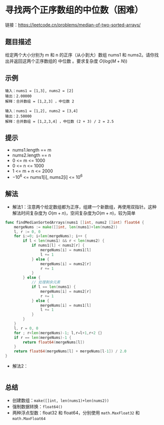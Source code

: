 # 寻找两个正序数组的中位数（困难）

链接：https://leetcode.cn/problems/median-of-two-sorted-arrays/

## 题目描述
给定两个大小分别为 m 和 n 的正序（从小到大）数组 nums1 和 nums2。请你找出并返回这两个正序数组的 中位数 。要求复杂度 $O(log(M+N))$

## 示例
```
输入：nums1 = [1,3], nums2 = [2]
输出：2.00000
解释：合并数组 = [1,2,3] ，中位数 2
```

```
输入：nums1 = [1,2], nums2 = [3,4]
输出：2.50000
解释：合并数组 = [1,2,3,4] ，中位数 (2 + 3) / 2 = 2.5
```

## 提示
* nums1.length == m
* nums2.length == n
* 0 <= m <= 1000
* 0 <= n <= 1000
* 1 <= m + n <= 2000
* $-10^6$ <= nums1[i], nums2[i] <= $10^6$


## 解法
* 解法1：注意两个给定数组都为正序，组建一个新数组，再使用双指针。这种解法时间复杂度为 $O(m+n)$，空间复杂度为$O(m+n)$，较为简单
```go
func findMedianSortedArrays(nums1 []int, nums2 []int) float64 {
    mergeNums := make([]int, len(nums1)+len(nums2))
    l, r := 0, 0
    for i:=0; i<len(mergeNums); i++ {
        if l < len(nums1) && r < len(nums2) {
            if nums1[l] < nums2[r] {
                mergeNums[i] = nums1[l]
                l += 1
            } else {
                mergeNums[i] = nums2[r]
                r += 1
            }
        } else {
            // 处理剩余元素
            if l == len(nums1) {
                mergeNums[i] = nums2[r]
                r += 1
            } else {
                mergeNums[i] = nums1[l]
                l += 1
            }
        }
    }
    l, r = 0, 0
    for ; r<len(mergeNums)-1; l,r=l+1,r+2 {}
    if r == len(mergeNums)-1 {
        return float64(mergeNums[l])
    }
    return float64(mergeNums[l] + mergeNums[l-1]) / 2.0
}
```

* 解法2：
```go

```

## 总结
* 创建数组：`make([]int, len(nums1)+len(nums2))`
* 强制数据转换：`float64()`
* 两种浮点型数：float32 和 float64，分别使用 `math.MaxFloat32` 和 `math.MaxFloat64`